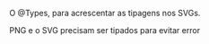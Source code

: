 O @Types, para acrescentar as tipagens nos SVGs.

PNG e o SVG precisam ser tipados para evitar error
